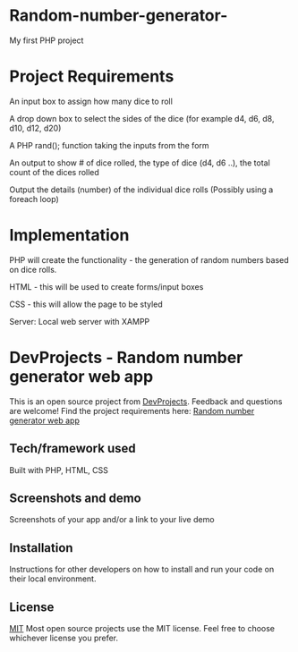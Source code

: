 # Random-number-generator-
My first PHP project 

# Project Requirements 

An input box to assign how many dice to roll

A drop down box to select the sides of the dice (for example d4, d6, d8, d10, d12, d20)

A PHP rand(); function taking the inputs from the form

An output to show # of dice rolled, the type of dice (d4, d6 ..), the total count of the dices rolled

Output the details (number) of the individual dice rolls (Possibly using a foreach loop)

# Implementation 

PHP will create the functionality - the generation of random numbers based on dice rolls.

HTML - this will be used to create forms/input boxes 

CSS - this will allow the page to be styled 

Server: Local web server with XAMPP

# DevProjects - Random number generator web app

This is an open source project from [DevProjects](http://www.codementor.io/projects). Feedback and questions are welcome!
Find the project requirements here: [Random number generator web app](https://www.codementor.io/projects/web/random-number-generator-web-app-bz042v8kll)

## Tech/framework used
Built with PHP, HTML, CSS

## Screenshots and demo
Screenshots of your app and/or a link to your live demo

## Installation
Instructions for other developers on how to install and run your code on their local environment.

## License
[MIT](https://choosealicense.com/licenses/mit/)
Most open source projects use the MIT license. Feel free to choose whichever license you prefer.
